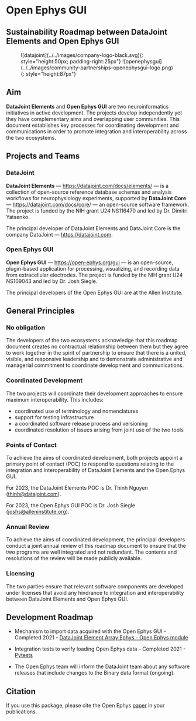 # Open Ephys GUI

## Sustainability Roadmap between DataJoint Elements and Open Ephys GUI

<figure markdown>
  ![datajoint](../../images/company-logo-black.svg){: style="height:50px; padding-right:25px"}
  ![openephysgui](../../images/community-partnerships-openephysgui-logo.png){: style="height:87px"}
</figure>

## Aim

**DataJoint Elements** and **Open Ephys GUI** are two neuroinformatics initiatives in active development. The projects develop independently yet they have complementary aims and overlapping user communities. This document establishes key processes for coordinating development and communications in order to promote integration and interoperability across the two ecosystems.

## Projects and Teams

### DataJoint

**DataJoint Elements** — https://datajoint.com/docs/elements/ — is a collection of open-source reference database schemas and analysis workflows for neurophysiology experiments, supported by **DataJoint Core** — https://datajoint.com/docs/core/ — an open-source software framework. The project is funded by the NIH grant U24 NS116470 and led by Dr. Dimitri Yatsenko.

The principal developer of DataJoint Elements and DataJoint Core is the company
DataJoint — https://datajoint.com.
  
### Open Ephys GUI

**Open Ephys GUI** — https://open-ephys.org/gui — is an open-source, plugin-based application for processing, visualizing, and recording data from extracellular electrodes. The project is funded by the NIH grant U24 NS109043 and led by Dr. Josh Siegle.

The principal developers of the Open Ephys GUI are at the Allen Institute.

## General Principles

### No obligation

The developers of the two ecosystems acknowledge that this roadmap document creates no contractual relationship between them but they agree to work together in the spirit of partnership to ensure that there is a united, visible, and responsive leadership and to demonstrate administrative and managerial commitment to coordinate development and communications.

### Coordinated Development

The two projects will coordinate their development approaches to ensure maximum interoperability. This includes:

- coordinated use of terminology and nomenclatures
- support for testing infrastructure
- a coordinated software release process and versioning
- coordinated resolution of issues arising from joint use of the two tools

### Points of Contact

To achieve the aims of coordinated development, both projects appoint a primary point of
contact (POC) to respond to questions relating to the integration and interoperability 
of DataJoint Elements and the Open Ephys GUI.

For 2023, the DataJoint Elements POC is Dr. Thinh Nguyen (thinh@datajoint.com).

For 2023, the Open Ephys GUI POC is Dr. Josh Siegle (joshs@alleninstitute.org).

### Annual Review

To achieve the aims of coordinated development, the principal developers conduct a joint
annual review of this roadmap document to ensure that the two programs are well integrated and not redundant. The contents and resolutions of the review will be made publicly available.

### Licensing

The two parties ensure that relevant software components are developed under licenses
that avoid any hindrance to integration and interoperability between DataJoint Elements
and Open Ephys GUI.

## Development Roadmap

- Mechanism to import data acquired with the Open Ephys GUI - Completed 2021 - [DataJoint Element Array Ephys - Open Ephys module](https://github.com/datajoint/element-array-ephys/blob/main/element_array_ephys/readers/openephys.py)

- Integration tests to verify loading Open Ephys data - Completed 2021 - [Pytests](https://github.com/datajoint/workflow-array-ephys/blob/main/tests/test_populate.py)

- The Open Ephys team will inform the DataJoint team about any software releases that include changes to the Binary data format (ongoing).

## Citation

If you use this package, please cite the Open Ephys [paper](https://iopscience.iop.org/article/10.1088/1741-2552/aa5eea/meta) in your publications.
